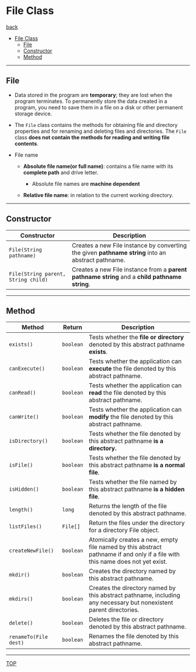 # File Class

[back](./file_io.md)

- [File Class](#file-class)
  - [File](#file)
  - [Constructor](#constructor)
  - [Method](#method)

---

## File

- Data stored in the program are **temporary**; they are lost when the program terminates. To permanently store the data created in a program, you need to save them in a file on a disk or other permanent storage device.

- The `File` class contains the methods for obtaining file and directory properties and for renaming and deleting files and directories. The `File` class **does not contain the methods for reading and writing file contents**.

- File name

  - **Absolute file name(or full name)**: contains a file name with its **complete path** and drive letter.

    - Absolute file names are **machine dependent**

  - **Relative file name**: in relation to the current working directory.

---

## Constructor

| Constructor                         | Description                                                                                        |
| ----------------------------------- | -------------------------------------------------------------------------------------------------- |
| `File(String pathname)`             | Creates a new File instance by converting the given **pathname string** into an abstract pathname. |
| `File(String parent, String child)` | Creates a new File instance from a **parent pathname string** and a **child pathname string**.     |

---

## Method

| Method                | Return    | Description                                                                                                                   |
| --------------------- | --------- | ----------------------------------------------------------------------------------------------------------------------------- |
| `exists()`            | `boolean` | Tests whether the **file or directory** denoted by this abstract pathname **exists**.                                         |
| `canExecute()`        | `boolean` | Tests whether the application can **execute** the file denoted by this abstract pathname.                                     |
| `canRead()`           | `boolean` | Tests whether the application can **read** the file denoted by this abstract pathname.                                        |
| `canWrite()`          | `boolean` | Tests whether the application can **modify** the file denoted by this abstract pathname.                                      |
| `isDirectory()`       | `boolean` | Tests whether the file denoted by this abstract pathname **is a directory.**                                                  |
| `isFile()`            | `boolean` | Tests whether the file denoted by this abstract pathname **is a normal file**.                                                |
| `isHidden()`          | `boolean` | Tests whether the file named by this abstract pathname **is a hidden file**.                                                  |
| `length()`            | `long`    | Returns the length of the file denoted by this abstract pathname.                                                             |
| `listFiles()`         | `File[]`  | Return the files under the directory for a directory File object.                                                             |
| `createNewFile()`     | `boolean` | Atomically creates a new, empty file named by this abstract pathname if and only if a file with this name does not yet exist. |
| `mkdir()`             | `boolean` | Creates the directory named by this abstract pathname.                                                                        |
| `mkdirs()`            | `boolean` | Creates the directory named by this abstract pathname, including any necessary but nonexistent parent directories.            |
| `delete()`            | `boolean` | Deletes the file or directory denoted by this abstract pathname.                                                              |
| `renameTo(File dest)` | `boolean` | Renames the file denoted by this abstract pathname.                                                                           |

---

[TOP](#file)
